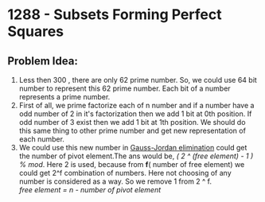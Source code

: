 # 1288 - Subsets Forming Perfect Squares
##  Problem Idea:

 1. Less then 300 , there are only 62 prime number. So, we could use 64 bit number to represent this 62 prime number. Each bit of a number represents a prime number.
 2. First of all, we prime factorize each of n number and if a number have a odd number of 2 in it's factorization then we add 1 bit at 0th position. If odd number of 3 exist then we add 1 bit at 1th position. We should do this same thing to other prime number and get new representation of each number.
 3. We could use this new number in [Gauss-Jordan elimination](https://cp-algorithms.com/linear_algebra/linear-system-gauss.html) could get the number of pivot element.The ans would be, *( 2 ^ (free element) - 1 ) % mod*.  Here 2 is used, because from **f**( number of free element) we could get 2^f combination of numbers. Here not choosing of any number is considered as a way. So we remove 1 from 2 ^ f.  
   *free element = n - number of pivot element*


<!--stackedit_data:
eyJoaXN0b3J5IjpbLTE3MDQzNTAwMjgsLTEyNTk1MDgwMDIsLT
EwMjgwOTA0NDhdfQ==
-->